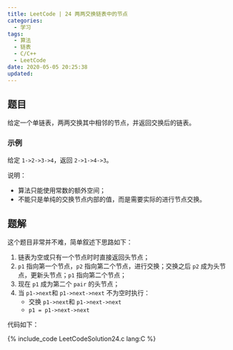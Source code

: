 ```yaml
---
title: LeetCode | 24 两两交换链表中的节点
categories:
  - 学习
tags:
  - 算法
  - 链表
  - C/C++
  - LeetCode
date: 2020-05-05 20:25:38
updated:
---
```


## 题目

给定一个单链表，两两交换其中相邻的节点，并返回交换后的链表。

### 示例

给定 `1->2->3->4`，返回 `2->1->4->3`。<!-- more -->

说明：

+ 算法只能使用常数的额外空间；
+ 不能只是单纯的交换节点内部的值，而是需要实际的进行节点交换。

## 题解

这个题目非常并不难，简单叙述下思路如下：

1. 链表为空或只有一个节点时时直接返回头节点；
2. `p1` 指向第一个节点，`p2` 指向第二个节点，进行交换；交换之后 `p2` 成为头节点，更新头节点；`p1` 指向第二个节点；
3. 现在 `p1` 成为第二个 `pair` 的头节点；
4. 当 `p1->next`和 `p1->next->next` 不为空时执行：
   + 交换 `p1->next`和 `p1->next->next`
   + `p1 = p1->next->next`

代码如下：

{% include_code LeetCodeSolution24.c lang:C %}